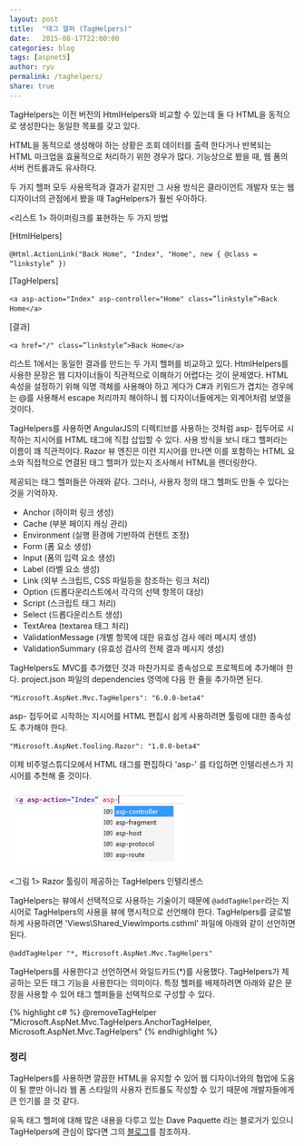 ```yaml
---
layout: post
title:  "태그 헬퍼 (TagHelpers)"
date:   2015-08-17T22:00:00
categories: blog
tags: [aspnet5]
author: ryu
permalink: /taghelpers/
share: true
---
```


TagHelpers는 이전 버전의 HtmlHelpers와 비교할 수 있는데 둘 다 HTML을 동적으로 생성한다는 동일한 목표를 갖고 있다. 

HTML을 동적으로 생성해야 하는 상황은 조회 데이터를 출력 한다거나 반복되는 HTML 마크업을 효율적으로 처리하기 위한 경우가 많다. 기능상으로 봤을 때, 웹 폼의 서버 컨트롤과도 유사하다.

두 가지 헬퍼 모두 사용목적과 결과가 같지만 그 사용 방식은 클라이언트 개발자 또는 웹 디자이너의 관점에서 봤을 때 TagHelpers가 훨씬 우아하다. 

<리스트 1> 하이퍼링크를 표현하는 두 가지 방법

[HtmlHelpers]

`@Html.ActionLink("Back Home", "Index", "Home", new { @class = “linkstyle” })`

[TagHelpers]

`<a asp-action="Index" asp-controller="Home" class=”linkstyle”>Back Home</a>`

[결과]

`<a href="/" class=”linkstyle”>Back Home</a>`

리스트 1에서는 동일한 결과를 만드는 두 가지 헬퍼를 비교하고 있다. HtmlHelpers를 사용한 문장은 웹 디자이너들이 직관적으로 이해하기 어렵다는 것이 문제였다. HTML 속성을 설정하기 위해 익명 객체를 사용해야 하고 게다가 C#과 키워드가 겹치는 경우에는 @를 사용해서 escape 처리까지 해야하니 웹 디자이너들에게는 외계어처럼 보였을 것이다.

TagHelpers를 사용하면 AngularJS의 디렉티브를 사용하는 것처럼 asp- 접두어로 시작하는 지시어를 HTML 태그에 직접 삽입할 수 있다. 사용 방식을 보니 태그 헬퍼라는 이름이 꽤 직관적이다. Razor 뷰 엔진은 이런 지시어를 만나면 이를 포함하는 HTML 요소와 직접적으로 연결된 태그 헬퍼가 있는지 조사해서 HTML을 렌더링한다. 

제공되는 태그 헬퍼들은 아래와 같다. 그러나, 사용자 정의 태그 헬퍼도 만들 수 있다는 것을 기억하자.

*	Anchor (하이퍼 링크 생성)
*	Cache (부분 페이지 캐싱 관리)
*	Environment (실행 환경에 기반하여 컨텐트 조정)
*	Form (폼 요소 생성)
*	Input (폼의 입력 요소 생성)
*	Label (라벨 요소 생성)
*	Link (외부 스크립트, CSS 파일등을 참조하는 링크 처리)
*	Option (드롭다운리스트에서 각각의 선택 항목이 대상)
*	Script (스크립트 태그 처리)
*	Select (드롭다운리스트 생성)
*	TextArea (textarea 태그 처리)
*	ValidationMessage (개별 항목에 대한 유효성 검사 에러 메시지 생성)
*	ValidationSummary (유효성 검사의 전체 결과 메시지 생성)

TagHelpers도 MVC를 추가했던 것과 마찬가지로 종속성으로 프로젝트에 추가해야 한다. project.json 파일의 dependencies 영역에 다음 한 줄을 추가하면 된다.

`"Microsoft.AspNet.Mvc.TagHelpers": "6.0.0-beta4"`

asp- 접두어로 시작하는 지시어를 HTML 편집시 쉽게 사용하려면 툴링에 대한 종속성도 추가해야 한다.

`"Microsoft.AspNet.Tooling.Razor": "1.0.0-beta4"`

이제 비주얼스튜디오에서 HTML 태그를 편집하다 'asp-' 를 타입하면 인텔리센스가 지시어를 추천해 줄 것이다.

[![TagHelpers 인텔리센스][1]][1]

<그림 1> Razor 툴링이 제공하는 TagHelpers 인텔리센스

TagHelpers는 뷰에서 선택적으로 사용하는 기술이기 때문에 `@addTagHelper`라는 지시어로  TagHelpers의 사용을 뷰에 명시적으로 선언해야 한다. TagHelpers를 글로벌하게 사용하려면 'Views\Shared\_ViewImports.csthml' 파일에 아래와 같이 선언하면 된다.

`@addTagHelper "*, Microsoft.AspNet.Mvc.TagHelpers"`

TagHelpers를 사용한다고 선언하면서 와일드카드(*)를 사용했다. TagHelpers가 제공하는 모든 태그 기능을 사용한다는 의미이다. 특정 헬퍼를 배제하려면 아래와 같은 문장을 사용할 수 있어 태그 헬퍼들을 선택적으로 구성할 수 있다.

{% highlight c# %}
@removeTagHelper "Microsoft.AspNet.Mvc.TagHelpers.AnchorTagHelper, Microsoft.AspNet.Mvc.TagHelpers"
{% endhighlight %}

### 정리

TagHelpers를 사용하면 깔끔한 HTML을 유지할 수 있어 웹 디자이너와의 협업에 도움이 될 뿐만 아니라 웹 폼 스타일의 사용자 컨트롤도 작성할 수 있기 때문에 개발자들에게 큰 인기를 끌 것 같다. 

유독 태그 헬퍼에 대해 많은 내용을 다루고 있는 Dave Paquette 라는 블로거가 있으니 TagHelpers에 관심이  많다면 그의 [블로그][2]를 참조하자.


[1]: /images/post/taghelpers-intellisense.png
[2]: http://www.davepaquette.com/
